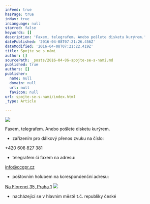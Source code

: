 ```yaml
---
inFeed: true
hasPage: true
inNav: true
inLanguage: null
starred: false
keywords: []
description: 'Faxem, telegrafem. Anebo pošlete disketu kurýrem.'
datePublished: '2016-04-08T07:21:26.456Z'
dateModified: '2016-04-08T07:21:22.419Z'
title: Spojte se s námi
author: []
sourcePath: _posts/2016-04-06-spojte-se-s-nami.md
published: true
authors: []
publisher:
  name: null
  domain: null
  url: null
  favicon: null
url: spojte-se-s-nami/index.html
_type: Article

---
```

![](https://the-grid-user-content.s3-us-west-2.amazonaws.com/c9bb4861-f137-4e01-a82f-5268921f3023.jpg)

Faxem,
telegrafem. Anebo pošlete disketu kurýrem.

* zařízením pro dálkový přenos zvuku na číslo:

+420
608 827 381

* telegrafem
či faxem na adresu:

[info@ccgpr.cz][0]

* poštovním
holubem na korespondenční adresu:

[Na Florenci
35, Praha 1][1]
![](https://the-grid-user-content.s3-us-west-2.amazonaws.com/d68096f0-74a1-4384-992f-83a2877c34e5.jpg)

* nacházející se v hlavním městě t.č. republiky české

[0]: mailto:%20info@ccgpr.cz
[1]: https://www.google.cz/maps/place/Na+Florenci+35,+Nov%C3%A9+M%C4%9Bsto,+110+00+Praha/data=!4m2!3m1!1s0x470b94be3c47618f:0xdc3b1353f0607594?sa=X&ved=0ahUKEwi-sJzys_zLAhUkEJoKHUs0A2wQ8gEIGzAA